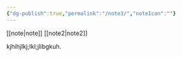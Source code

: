 ```yaml
---
{"dg-publish":true,"permalink":"/note3/","noteIcon":""}
---
```


[[note\|note]]
[[note2\|note2]]

kjhihjlkj;lkl;jlibgkuh.  